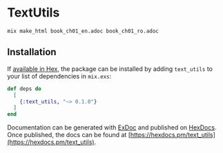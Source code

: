 # TextUtils

```
mix make_html book_ch01_en.adoc book_ch01_ro.adoc
```

## Installation

If [available in Hex](https://hex.pm/docs/publish), the package can be installed
by adding `text_utils` to your list of dependencies in `mix.exs`:

```elixir
def deps do
  [
    {:text_utils, "~> 0.1.0"}
  ]
end
```

Documentation can be generated with [ExDoc](https://github.com/elixir-lang/ex_doc)
and published on [HexDocs](https://hexdocs.pm). Once published, the docs can
be found at [https://hexdocs.pm/text_utils](https://hexdocs.pm/text_utils).

